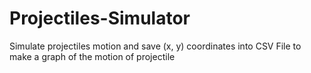# Projectiles-Simulator
Simulate projectiles motion and save (x, y) coordinates into CSV File to make a graph of the motion of projectile
